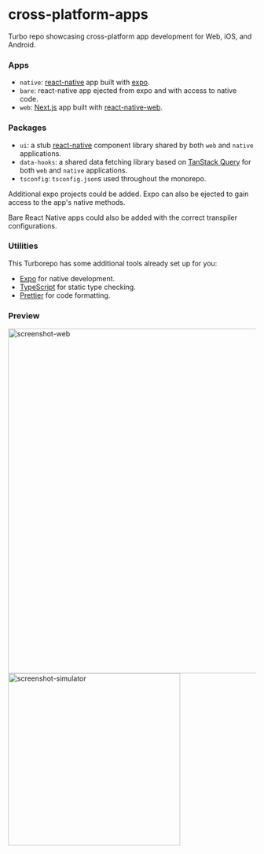 # cross-platform-apps
Turbo repo showcasing cross-platform app development for Web, iOS, and Android.

### Apps
- `native`: [react-native](https://reactnative.dev/) app built with [expo](https://docs.expo.dev/).
- `bare`: react-native app ejected from expo and with access to native code.
- `web`: [Next.js](https://nextjs.org/) app built with [react-native-web](https://necolas.github.io/react-native-web/).

### Packages
- `ui`: a stub [react-native](https://reactnative.dev/) component library shared by both `web` and `native` applications.
- `data-hooks`: a shared data fetching library based on [TanStack Query](https://tanstack.com/query/v4/) for both `web` and `native` applications.
- `tsconfig`: `tsconfig.json`s used throughout the monorepo.

Additional expo projects could be added. Expo can also be ejected to gain access to the app's native methods.

Bare React Native apps could also be added with the correct transpiler configurations.

### Utilities

This Turborepo has some additional tools already set up for you:

- [Expo](https://docs.expo.dev/) for native development.
- [TypeScript](https://www.typescriptlang.org/) for static type checking.
- [Prettier](https://prettier.io) for code formatting.

### Preview
<img width="700" alt="screenshot-web" src="https://user-images.githubusercontent.com/12316761/209724105-2545977b-c467-49c4-961c-4fa473d2a86a.png">

<img width="350" alt="screenshot-simulator" src="https://user-images.githubusercontent.com/12316761/209724093-541ae65b-c986-4a08-91c9-1e50db560aff.png">
